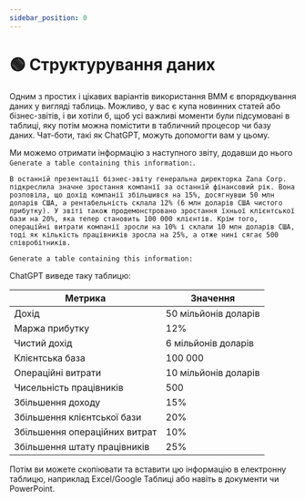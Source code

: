 ```yaml
---
sidebar_position: 0
---
```


# 🟢 Структурування даних

Одним з простих і цікавих варіантів використання ВММ є впорядкування даних у вигляді таблиць. Можливо, у вас є купа новинних статей або бізнес-звітів, і ви хотіли б, щоб усі важливі моменти були підсумовані в таблиці, яку потім можна помістити в табличний процесор чи базу даних. Чат-боти, такі як ChatGPT, можуть допомогти вам у цьому.

Ми можемо отримати інформацію з наступного звіту, додавши до нього `Generate a table containing this information:`.

```text
В останній презентації бізнес-звіту генеральна директорка Zana Corp. підкреслила значне зростання компанії за останній фінансовий рік. Вона розповіла, що дохід компанії збільшився на 15%, досягнувши 50 млн доларів США, а рентабельність склала 12% (6 млн доларів США чистого прибутку). У звіті також продемонстровано зростання їхньої клієнтської бази на 20%, яка тепер становить 100 000 клієнтів. Крім того, операційні витрати компанії зросли на 10% і склали 10 млн доларів США, тоді як кількість працівників зросла на 25%, а отже нині сягає 500 співробітників. 

Generate a table containing this information:
```

ChatGPT виведе таку таблицю:

| Метрика                       | Значення             |
| ----------------------------- | -------------------- |
| Дохід                         | 50 мільйонів доларів |
| Маржа прибутку                | 12%                  |
| Чистий дохід                  | 6 мільйонів доларів  |
| Клієнтська база               | 100 000              |
| Операційні витрати            | 10 мільйонів доларів |
| Чисельність працівників       | 500                  |
| Збільшення доходу             | 15%                  |
| Збільшення клієнтської бази   | 20%                  |
| Збільшення операційних витрат | 10%                  |
| Збільшення штату працівників  | 25%                  |

Потім ви можете скопіювати та вставити цю інформацію в електронну таблицю, наприклад Excel/Google Таблиці або навіть в документи чи PowerPoint.